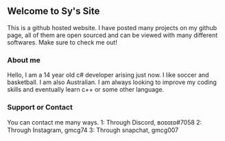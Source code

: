 ## Welcome to Sy's Site

This is a github hosted website. I have posted many projects on my github page, all of them are open sourced and can be viewed with many different softwares. Make sure to check me out!

### About me

Hello, I am a 14 year old c# developer arising just now. I like soccer and basketball. I am also Australian. I am always looking to improve my coding skills and eventually learn c++ or some other language.

### Support or Contact

You can contact me many ways. 1: Through Discord, ʙᴏᴅɪᴇᴅ#7058 2: Through Instagram, gmcg74 3: Through snapchat, gmcg007
